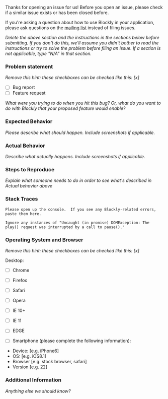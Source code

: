 Thanks for opening an issue for us!  Before you open an issue, please check if a similar issue exists or has been closed before.

If you're asking a question about how to use Blockly in your application, please ask questions on the [mailing list](https://groups.google.com/forum/#!forum/blockly) instead of filing issues.

_Delete the above section and the instructions in the sections below before submitting.  If you don't do this, we'll assume you didn't bother to read the instructions or try to solve the problem before filing an issue.  If a section is not applicable, type "N/A" in that section._

### Problem statement

_Remove this hint: these checkboxes can be checked like this: [x]_

- [ ] Bug report
- [ ] Feature request

_What were you trying to do when you hit this bug?  Or, what do you want to do with Blockly that your proposed feature would enable?_

### Expected Behavior

_Please describe what should happen.  Include screenshots if applicable._

### Actual Behavior

_Describe what actually happens.  Include screenshots if applicable._

### Steps to Reproduce

_Explain what someone needs to do in order to see what's described in *Actual behavior* above_

### Stack Traces

```
Please open up the console.  If you see any Blockly-related errors, paste them here.

Ignore any instances of "Uncaught (in promise) DOMException: The play() request was interrupted by a call to pause()."
```

### Operating System and Browser

_Remove this hint: these checkboxes can be checked like this: [x]_

Desktop:
- [ ] Chrome
- [ ] Firefox
- [ ] Safari
- [ ] Opera
- [ ] IE 10+
- [ ] IE 11
- [ ] EDGE

- [ ] Smartphone (please complete the following information):
 - Device: [e.g. iPhone6]
 - OS: [e.g. iOS8.1]
 - Browser [e.g. stock browser, safari]
 - Version [e.g. 22]

### Additional Information

_Anything else we should know?_
